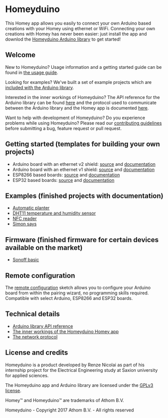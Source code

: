 # Homeyduino

This Homey app allows you easily to connect your own Arduino based creations with your Homey using ethernet or WiFi. Connecting your own creations with Homey has never been easier: just install the app and downlod the [Homeyduino Arduino library](https://github.com/athombv/homey-arduino-library) to get started!

## Welcome

New to Homeyduino? Usage information and a getting started guide can be found in [ the usage guide](https://github.com/athombv/homey-arduino-library/blob/master/docs/usage.md).

Looking for examples? We've built a set of example projects which are [included with the Arduino library](https://github.com/athombv/homey-arduino-library/tree/master/examples).

Interested in the inner workings of Homeyduino? The API reference for the Arduino library can be found [here](https://github.com/athombv/homey-arduino-library/blob/master/docs/api.md) and the protocol used to communicate between the Arduino library and the Homey app is documented [here](https://github.com/athombv/homey-arduino-library/blob/master/docs/protocol.md).

Want to help with development of Homeyduino? Do you experience problems while using Homeyduino? Please read our [contributing guidelines](CONTRIBUTING.md) before submitting a bug, feature request or pull request.

## Getting started (templates for building your own projects)
 * Arduino board with an ethernet v2 shield: [source](https://github.com/athombv/homey-arduino-library/blob/master/examples/Getting%20started/Ethernet_shield_2/Ethernet_shield_2.ino) and [documentation](https://github.com/athombv/homey-arduino-library/blob/master/docs/usage.md#the-basics)
 * Arduino board with an ethernet v1 shield: [source](https://github.com/athombv/homey-arduino-library/blob/master/examples/Getting%20started/Legacy_ethernet_shield/Legacy_ethernet_shield.ino) and [documentation](https://github.com/athombv/homey-arduino-library/blob/master/docs/usage.md#using-the-legacy-arduino-ethernet-shield-v1)
 * ESP8266 based boards: [source](https://github.com/athombv/homey-arduino-library/blob/master/examples/Getting%20started/ESP8266/ESP8266.ino) and [documentation](https://github.com/athombv/homey-arduino-library/blob/master/docs/usage.md#the-basics)
 * ESP32 based boards: [source](https://github.com/athombv/homey-arduino-library/tree/master/examples/Getting%20started/ESP32) and [documentation](https://github.com/athombv/homey-arduino-library/blob/master/docs/usage.md#the-basics)

## Examples (finished projects with documentation)

 * [Automatic planter](https://github.com/athombv/homey-arduino-library/blob/master/examples/Example%20projects/Automatic_planter/project.md)
 * [DHT11 temperature and humidity sensor](https://github.com/athombv/homey-arduino-library/blob/master/examples/Example%20projects/dht11/project.md)
 * [NFC reader](https://github.com/athombv/homey-arduino-library/blob/master/examples/Example%20projects/nfc_reader/project.md)
 * [Simon says](https://github.com/athombv/homey-arduino-library/blob/master/examples/Example%20projects/Simon_says/project.md)

## Firmware (finished firmware for certain devices available on the market)
 * [Sonoff basic](https://github.com/athombv/homey-arduino-library/blob/master/examples/Devices/Sonoff_Basic/Sonoff_Basic.ino)

## Remote configuration
The [remote configuration](https://github.com/athombv/homey-arduino-library/blob/master/examples/Remote_configuration/Remote_configuration.ino) sketch allows you to configure your Arduino board from within the pairing wizard, no programming skills required. Compatible with select Arduino, ESP8266 and ESP32 boards.

## Technical details
* [Arduino library API reference](https://github.com/athombv/homey-arduino-library/blob/master/docs/api.md)
* [The inner workings of the Homeyduino Homey app](https://github.com/athombv/com.athom.homeyduino/blob/master/technical_details.md)
* [The network protocol](https://github.com/athombv/homey-arduino-library/blob/master/docs/protocol.md)

## License and credits

Homeyduino is a product developed by Renze Nicolai as part of his internship project for the Electrical Engineering study at Saxion university for applied sciences.

The Homeyduino app and Arduino library are licensed under the [GPLv3 license](LICENSE).

Homey™ and Homeyduino™ are trademarks of Athom B.V.

Homeyduino - Copyright 2017 Athom B.V. - All rights reserved
